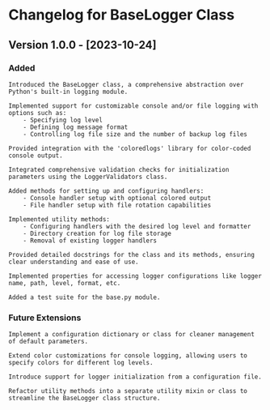 # Changelog for BaseLogger Class

## Version 1.0.0 - [2023-10-24]

### Added

    Introduced the BaseLogger class, a comprehensive abstraction over Python's built-in logging module.

    Implemented support for customizable console and/or file logging with options such as:
        - Specifying log level
        - Defining log message format
        - Controlling log file size and the number of backup log files

    Provided integration with the 'coloredlogs' library for color-coded console output.

    Integrated comprehensive validation checks for initialization parameters using the LoggerValidators class.

    Added methods for setting up and configuring handlers:
        - Console handler setup with optional colored output
        - File handler setup with file rotation capabilities

    Implemented utility methods:
        - Configuring handlers with the desired log level and formatter
        - Directory creation for log file storage
        - Removal of existing logger handlers

    Provided detailed docstrings for the class and its methods, ensuring clear understanding and ease of use.

    Implemented properties for accessing logger configurations like logger name, path, level, format, etc.
    
    Added a test suite for the base.py module.

### Future Extensions

    Implement a configuration dictionary or class for cleaner management of default parameters.

    Extend color customizations for console logging, allowing users to specify colors for different log levels.

    Introduce support for logger initialization from a configuration file.

    Refactor utility methods into a separate utility mixin or class to streamline the BaseLogger class structure.
